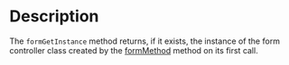 # Description

The `formGetInstance` method returns, if it exists, the instance of the form controller class created by the [formMethod](formMethod.md) method on its first call. 
